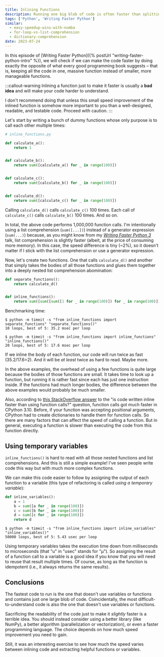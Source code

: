 ```yaml
---
title: Inlining Functions
description: Running one big blob of code is often faster than splitting your code into well-separated functions. But there are other ways you can improve the speed of your code without sacrificing its readability.
tags: ['Python', 'Writing Faster Python']
similar:
  - easy-speedup-wins-with-numba
  - for-loop-vs-list-comprehension
  - dictionary-comprehension
date: 2023-07-24
---
```


In this episode of [Writing Faster Python]({% postUrl "writing-faster-python-intro" %}), we will check if we can make the code faster by doing exactly the opposite of what every good programming book suggests – that is, keeping all the code in one, massive function instead of smaller, more manageable functions.

:::callout-warning
Inlining a function just to make it faster is usually a **bad idea** and will make your code harder to understand.

I don't recommend doing that unless this small speed improvement of the inlined function is somehow more important to you than a well-designed, readable, and testable code. Proceed with caution.
:::

Let's start by writing a bunch of dummy functions whose only purpose is to call each other multiple times:

```python
# inline_functions.py

def calculate_a():
    return 1


def calculate_b():
    return sum([calculate_a() for _ in range(100)])


def calculate_c():
    return sum([calculate_b() for _ in range(100)])


def calculate_d():
    return sum([calculate_c() for _ in range(100)])
```

Calling `calculate_d()` calls `calculate_c()` 100 times. Each call of `calculate_c()` calls `calculate_b()` 100 times. And so on.

In total, the above code performs 1,000,000 function calls. I'm intentionally using a list comprehension (`sum([...])`) instead of a generator expression (`sum(...)`) because, as you might know from my *[Writing Faster Python 3](https://www.youtube.com/watch?v=6P68IBou_cg)* talk, list comprehension is slightly faster (albeit, at the price of consuming more memory). In this case, the speed difference is tiny (~2%), so it doesn't matter if I stick with the list comprehension or use a generator expression.

Now, let's create two functions. One that calls `calculate_d()` and another that simply takes the bodies of all those functions and glues them together into a deeply nested list comprehension abomination:

```python
def separate_functions():
    return calculate_d()


def inline_functions():
    return sum([sum([sum([1 for _ in range(100)]) for _ in range(100)]) for _ in range(100)])
```

Benchmarking time:

```shell
$ python -m timeit -s "from inline_functions import separate_functions" "separate_functions()"
10 loops, best of 5: 35.2 msec per loop

$ python -m timeit -s "from inline_functions import inline_functions" "inline_functions()"
20 loops, best of 5: 17.6 msec per loop
```

If we inline the body of each function, our code will run twice as fast (35.2/17.6=2). And it will be *at least* twice as hard to read. Maybe more.

In the above examples, the overhead of using a few functions is quite large because the bodies of those functions are small. It takes time to look up a function, but running it is rather fast since each has just one instruction inside. If the functions had much longer bodies, the difference between the above examples would probably be much smaller.

Also, according to [this StackOverflow answer](https://softwareengineering.stackexchange.com/a/441673) to the "is code written inline faster than using function calls?" question, function calls got much faster in CPython 3.10. Before, if your function was accepting positional arguments, CPython had to create dictionaries to handle them for function calls. So there are many factors that can affect the speed of calling a function. But in general, executing a function is slower than executing the code from this function directly.

## Using temporary variables

`inline_functions()` is hard to read with all those nested functions and list comprehensions. And this is still a simple example! I've seen people write code this way but with much more complex functions.

We can make this code easier to follow by assigning the output of each function to a variable (this type of refactoring is called *using a temporary variable*):

```python
def inline_variables():
    a = 1
    b = sum([a for _ in range(100)])
    c = sum([b for _ in range(100)])
    d = sum([c for _ in range(100)])
    return d
```

```shell
$ python -m timeit -s "from inline_functions import inline_variables" "inline_variables()"
50000 loops, best of 5: 5.43 usec per loop
```

Using temporary variables takes the execution time down from milliseconds to microseconds (that "u" in "usec" stands for "µ"). So assigning the result of a function call to a variable is a good idea if you know that you will need to reuse that result multiple times. Of course, as long as the function is idempotent (i.e., it always returns the same results).

## Conclusions

The fastest code to run is the one that doesn't use variables or functions and contains just one large blob of code. Coincidentally, the most difficult-to-understand code is also the one that doesn't use variables or functions.

Sacrificing the readability of the code just to make it *slightly* faster is a terrible idea. You should instead consider using a better library (like NumPy), a better algorithm (parallelization or vectorization), or even a faster programming language. The choice depends on how much speed improvement you need to gain.

Still, it was an interesting exercise to see how much the speed varies between inlining code and extracting helpful functions or variables.
